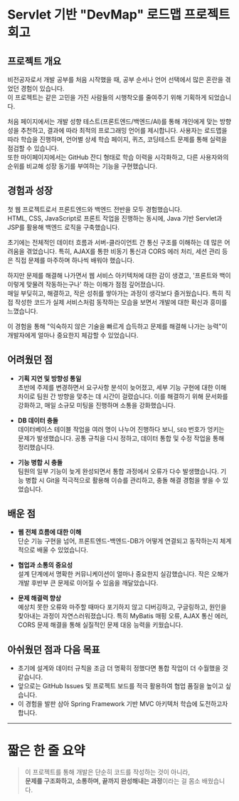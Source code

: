 <h1 id="servlet-기반-devmap-로드맵-프로젝트-회고">Servlet 기반 &quot;DevMap&quot; 로드맵 프로젝트 회고</h1>
<h2 id="프로젝트-개요">프로젝트 개요</h2>
<p>비전공자로서 개발 공부를 처음 시작했을 때, 공부 순서나 언어 선택에서 많은 혼란을 겪었던 경험이 있습니다.<br />이 프로젝트는 같은 고민을 가진 사람들의 시행착오를 줄여주기 위해 기획하게 되었습니다.</p>
<p>처음 페이지에서는 개발 성향 테스트(프론트엔드/백엔드/AI)를 통해 개인에게 맞는 방향성을 추천하고, 결과에 따라 최적의 프로그래밍 언어를 제시합니다. 사용자는 로드맵을 따라 학습을 진행하며, 언어별 상세 학습 페이지, 퀴즈, 코딩테스트 문제를 통해 실력을 점검할 수 있습니다.<br />또한 마이페이지에서는 GitHub 잔디 형태로 학습 이력을 시각화하고, 다른 사용자와의 순위를 비교해 성장 동기를 부여하는 기능을 구현했습니다.</p>
<h2 id="경험과-성장">경험과 성장</h2>
<p>첫 웹 프로젝트로서 프론트엔드와 백엔드 전반을 모두 경험했습니다.<br />HTML, CSS, JavaScript로 프론트 작업을 진행하는 동시에, Java 기반 Servlet과 JSP를 활용해 백엔드 로직을 구축했습니다.</p>
<p>초기에는 전체적인 데이터 흐름과 서버-클라이언트 간 통신 구조를 이해하는 데 많은 어려움을 겪었습니다. 특히, AJAX를 통한 비동기 통신과 CORS 에러 처리, 세션 관리 등은 직접 문제를 마주하며 하나씩 배워야 했습니다.</p>
<p>하지만 문제를 해결해 나가면서 웹 서비스 아키텍처에 대한 감이 생겼고, '프론트와 백이 이렇게 맞물려 작동하는구나' 하는 이해가 점점 깊어졌습니다.<br />매일 부딪히고, 해결하고, 작은 성취를 쌓아가는 과정이 생각보다 즐거웠습니다. 특히 직접 작성한 코드가 실제 서비스처럼 동작하는 모습을 보면서 개발에 대한 확신과 흥미를 느꼈습니다.</p>
<p>이 경험을 통해 &quot;익숙하지 않은 기술을 빠르게 습득하고 문제를 해결해 나가는 능력&quot;이 개발자에게 얼마나 중요한지 체감할 수 있었습니다.</p>
<h2 id="어려웠던-점">어려웠던 점</h2>
<ul>
<li><p><strong>기획 지연 및 방향성 통일</strong><br />초반에 주제를 변경하면서 요구사항 분석이 늦어졌고, 세부 기능 구현에 대한 이해 차이로 팀원 간 방향을 맞추는 데 시간이 걸렸습니다. 이를 해결하기 위해 문서화를 강화하고, 매일 소규모 미팅을 진행하며 소통을 강화했습니다.</p>
</li>
<li><p><strong>DB 데이터 충돌</strong><br />데이터베이스 테이블 작업을 여러 명이 나누어 진행하다 보니, <code>SEQ</code> 번호가 엉키는 문제가 발생했습니다. 공통 규칙을 다시 정하고, 데이터 통합 및 수정 작업을 통해 정리했습니다.</p>
</li>
<li><p><strong>기능 병합 시 충돌</strong><br />팀원의 일부 기능이 늦게 완성되면서 통합 과정에서 오류가 다수 발생했습니다. 기능 병합 시 Git을 적극적으로 활용해 이슈를 관리하고, 충돌 해결 경험을 쌓을 수 있었습니다.</p>
</li>
</ul>
<h2 id="배운-점">배운 점</h2>
<ul>
<li><p><strong>웹 전체 흐름에 대한 이해</strong><br />단순 기능 구현을 넘어, 프론트엔드-백엔드-DB가 어떻게 연결되고 동작하는지 체계적으로 배울 수 있었습니다.</p>
</li>
<li><p><strong>협업과 소통의 중요성</strong><br />설계 단계에서 명확한 커뮤니케이션이 얼마나 중요한지 실감했습니다. 작은 오해가 개발 후반부 큰 문제로 이어질 수 있음을 깨달았습니다.</p>
</li>
<li><p><strong>문제 해결력 향상</strong><br />예상치 못한 오류와 마주할 때마다 포기하지 않고 디버깅하고, 구글링하고, 원인을 찾아내는 과정이 자연스러워졌습니다. 특히 MyBatis 매핑 오류, AJAX 통신 에러, CORS 문제 해결을 통해 실질적인 문제 대응 능력을 키웠습니다.</p>
</li>
</ul>
<h2 id="아쉬웠던-점과-다음-목표">아쉬웠던 점과 다음 목표</h2>
<ul>
<li>초기에 설계와 데이터 규칙을 조금 더 명확히 정했다면 통합 작업이 더 수월했을 것 같습니다.</li>
<li>앞으로는 GitHub Issues 및 프로젝트 보드를 적극 활용하여 협업 품질을 높이고 싶습니다.</li>
<li>이 경험을 발판 삼아 Spring Framework 기반 MVC 아키텍처 학습에 도전하고자 합니다.</li>
</ul>
<hr />
<h1 id="짧은-한-줄-요약">짧은 한 줄 요약</h1>
<blockquote>
<p>이 프로젝트를 통해 개발은 단순히 코드를 작성하는 것이 아니라,<br /><strong>문제를 구조화하고, 소통하며, 끝까지 완성해내는 과정</strong>이라는 걸 몸소 배웠습니다.</p>
</blockquote>